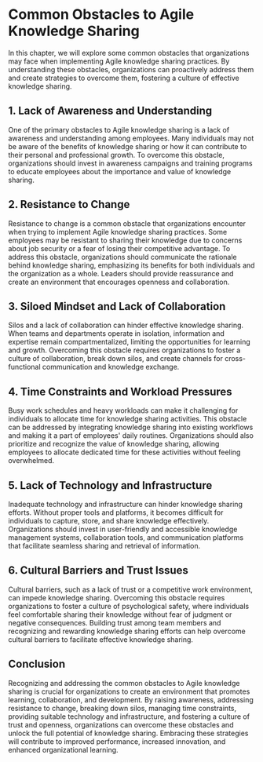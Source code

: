 Common Obstacles to Agile Knowledge Sharing
====================================================

In this chapter, we will explore some common obstacles that organizations may face when implementing Agile knowledge sharing practices. By understanding these obstacles, organizations can proactively address them and create strategies to overcome them, fostering a culture of effective knowledge sharing.

**1. Lack of Awareness and Understanding**
------------------------------------------

One of the primary obstacles to Agile knowledge sharing is a lack of awareness and understanding among employees. Many individuals may not be aware of the benefits of knowledge sharing or how it can contribute to their personal and professional growth. To overcome this obstacle, organizations should invest in awareness campaigns and training programs to educate employees about the importance and value of knowledge sharing.

**2. Resistance to Change**
---------------------------

Resistance to change is a common obstacle that organizations encounter when trying to implement Agile knowledge sharing practices. Some employees may be resistant to sharing their knowledge due to concerns about job security or a fear of losing their competitive advantage. To address this obstacle, organizations should communicate the rationale behind knowledge sharing, emphasizing its benefits for both individuals and the organization as a whole. Leaders should provide reassurance and create an environment that encourages openness and collaboration.

**3. Siloed Mindset and Lack of Collaboration**
-----------------------------------------------

Silos and a lack of collaboration can hinder effective knowledge sharing. When teams and departments operate in isolation, information and expertise remain compartmentalized, limiting the opportunities for learning and growth. Overcoming this obstacle requires organizations to foster a culture of collaboration, break down silos, and create channels for cross-functional communication and knowledge exchange.

**4. Time Constraints and Workload Pressures**
----------------------------------------------

Busy work schedules and heavy workloads can make it challenging for individuals to allocate time for knowledge sharing activities. This obstacle can be addressed by integrating knowledge sharing into existing workflows and making it a part of employees' daily routines. Organizations should also prioritize and recognize the value of knowledge sharing, allowing employees to allocate dedicated time for these activities without feeling overwhelmed.

**5. Lack of Technology and Infrastructure**
--------------------------------------------

Inadequate technology and infrastructure can hinder knowledge sharing efforts. Without proper tools and platforms, it becomes difficult for individuals to capture, store, and share knowledge effectively. Organizations should invest in user-friendly and accessible knowledge management systems, collaboration tools, and communication platforms that facilitate seamless sharing and retrieval of information.

**6. Cultural Barriers and Trust Issues**
-----------------------------------------

Cultural barriers, such as a lack of trust or a competitive work environment, can impede knowledge sharing. Overcoming this obstacle requires organizations to foster a culture of psychological safety, where individuals feel comfortable sharing their knowledge without fear of judgment or negative consequences. Building trust among team members and recognizing and rewarding knowledge sharing efforts can help overcome cultural barriers to facilitate effective knowledge sharing.

**Conclusion**
--------------

Recognizing and addressing the common obstacles to Agile knowledge sharing is crucial for organizations to create an environment that promotes learning, collaboration, and development. By raising awareness, addressing resistance to change, breaking down silos, managing time constraints, providing suitable technology and infrastructure, and fostering a culture of trust and openness, organizations can overcome these obstacles and unlock the full potential of knowledge sharing. Embracing these strategies will contribute to improved performance, increased innovation, and enhanced organizational learning.
